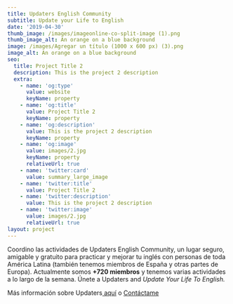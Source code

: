 ```yaml
---
title: Updaters English Community
subtitle: Update your Life to English
date: '2019-04-30'
thumb_image: /images/imageonline-co-split-image (1).png
thumb_image_alt: An orange on a blue background
image: /images/Agregar un título (1000 x 600 px) (3).png
image_alt: An orange on a blue background
seo:
  title: Project Title 2
  description: This is the project 2 description
  extra:
    - name: 'og:type'
      value: website
      keyName: property
    - name: 'og:title'
      value: Project Title 2
      keyName: property
    - name: 'og:description'
      value: This is the project 2 description
      keyName: property
    - name: 'og:image'
      value: images/2.jpg
      keyName: property
      relativeUrl: true
    - name: 'twitter:card'
      value: summary_large_image
    - name: 'twitter:title'
      value: Project Title 2
    - name: 'twitter:description'
      value: This is the project 2 description
    - name: 'twitter:image'
      value: images/2.jpg
      relativeUrl: true
layout: project
---
```

Coordino las actividades de Updaters English Community, un lugar seguro, amigable y gratuito para practicar y mejorar tu inglés con personas de toda América Latina (también tenemos miembros de España y otras partes de Europa). Actualmente somos **+720 miembros** y tenemos varias actividades a lo largo de la semana. Únete a Updaters and *Update Your Life To English.*

Más información sobre Updaters[ aquí](https://linktr.ee/EnglishUpdaters) o [Contáctame](https://yulianarodriguez.me/contact/)
